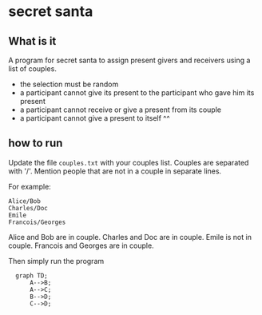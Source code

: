 # secret santa

## What is it

A program for secret santa to assign present givers and receivers using a list of couples.

* the selection must be random
* a participant cannot give its present to the participant who gave him its present
* a participant cannot receive or give a present from its couple
* a participant cannot give a present to itself ^^

## how to run

Update the file `couples.txt` with your couples list. Couples are separated with '/'.
Mention people that are not in a couple in separate lines.

For example:

```text
Alice/Bob
Charles/Doc
Emile
Francois/Georges
```

Alice and Bob are in couple.
Charles and Doc are in couple.
Emile is not in couple.
Francois and Georges are in couple.

Then simply run the program


```mermaid
  graph TD;
      A-->B;
      A-->C;
      B-->D;
      C-->D;
```